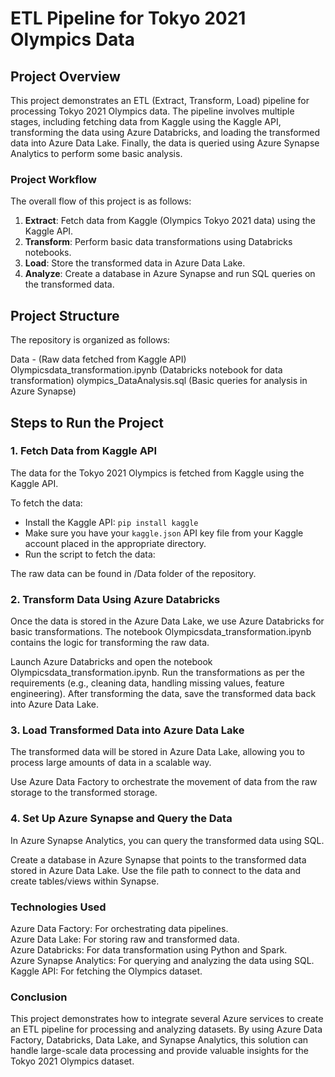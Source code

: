 # ETL Pipeline for Tokyo 2021 Olympics Data

## Project Overview
This project demonstrates an ETL (Extract, Transform, Load) pipeline for processing Tokyo 2021 Olympics data. The pipeline involves multiple stages, including fetching data from Kaggle using the Kaggle API, transforming the data using Azure Databricks, and loading the transformed data into Azure Data Lake. Finally, the data is queried using Azure Synapse Analytics to perform some basic analysis.

### Project Workflow
The overall flow of this project is as follows:
1. **Extract**: Fetch data from Kaggle (Olympics Tokyo 2021 data) using the Kaggle API.
2. **Transform**: Perform basic data transformations using Databricks notebooks.
3. **Load**: Store the transformed data in Azure Data Lake.
4. **Analyze**: Create a database in Azure Synapse and run SQL queries on the transformed data.

## Project Structure
The repository is organized as follows:

Data - (Raw data fetched from Kaggle API)
Olympicsdata_transformation.ipynb (Databricks notebook for data transformation) 
olympics_DataAnalysis.sql (Basic queries for analysis in Azure Synapse)

## Steps to Run the Project

### 1. Fetch Data from Kaggle API
The data for the Tokyo 2021 Olympics is fetched from Kaggle using the Kaggle API. 

To fetch the data:
- Install the Kaggle API: `pip install kaggle`
- Make sure you have your `kaggle.json` API key file from your Kaggle account placed in the appropriate directory.
- Run the script to fetch the data:

The raw data can be found in /Data folder of the repository.

### 2. Transform Data Using Azure Databricks
Once the data is stored in the Azure Data Lake, we use Azure Databricks for basic transformations. The notebook Olympicsdata_transformation.ipynb contains the logic for transforming the raw data.

Launch Azure Databricks and open the notebook Olympicsdata_transformation.ipynb.
Run the transformations as per the requirements (e.g., cleaning data, handling missing values, feature engineering).
After transforming the data, save the transformed data back into Azure Data Lake.
### 3. Load Transformed Data into Azure Data Lake
The transformed data will be stored in Azure Data Lake, allowing you to process large amounts of data in a scalable way.

Use Azure Data Factory to orchestrate the movement of data from the raw storage to the transformed storage.
### 4. Set Up Azure Synapse and Query the Data
In Azure Synapse Analytics, you can query the transformed data using SQL.

Create a database in Azure Synapse that points to the transformed data stored in Azure Data Lake.
Use the file path to connect to the data and create tables/views within Synapse.


### Technologies Used
Azure Data Factory: For orchestrating data pipelines.<br>
Azure Data Lake: For storing raw and transformed data.<br>
Azure Databricks: For data transformation using Python and Spark.<br>
Azure Synapse Analytics: For querying and analyzing the data using SQL.<br>
Kaggle API: For fetching the Olympics dataset.<br>
### Conclusion
This project demonstrates how to integrate several Azure services to create an ETL pipeline for processing and analyzing datasets. By using Azure Data Factory, Databricks, Data Lake, and Synapse Analytics, this solution can handle large-scale data processing and provide valuable insights for the Tokyo 2021 Olympics dataset.
